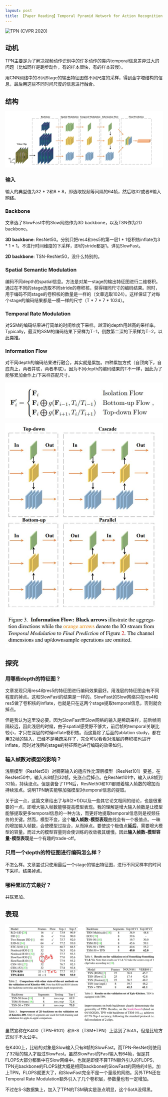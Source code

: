 ```yaml
---
layout: post
title: 【Paper Reading】Temporal Pyramid Network for Action Recognition
---
```


![**TPN (CVPR 2020)**](https://arxiv.org/abs/2004.03548v2)

## 动机

TPN主要是为了解决视频动作识别中的许多动作的类内temporal信息差异过大的问题（比如同样是跑步动作，有的样本很快，有的样本较慢）。

用CNN网络中的不同Stage的输出特征图做不同尺度的采样，得到金字塔结构的信息，最后用这些不同时间尺度的信息进行融合。


## 结构

![结构](https://raw.githubusercontent.com/raxxerwan/raxxerwan.github.io/master/images/2020-7-12-PR-TPN/TPN_structure.JPG)

### 输入

输入的典型值为32 * 2和8 * 8，即选取视频等间隔的64帧，然后取32或者8输入网络。

### Backbone

文章选了SlowFast中的Slow网络作为3D backbone，以及TSN作为2D backbone。

**3D backbone**: ResNet50。分别只把res4和res5的第一层1 * 1卷积核inflate为3 * 1 * 1。不进行时间维度的下采样，即t的stride都是1。详见SlowFast。

**2D backbone**: TSN-ResNet50，没什么特别的。

### Spatial Semantic Modulation

编码不同depth的spatial信息。方法是对某一stage的输出特征图进行二维卷积。通过在不同的stage选取不同stride的卷积核，获得相同尺寸的编码结果。同时，用于编码不同stage的卷积核的数量是一样的（文章选取1024）。这样保证了对每个stage的编码结果都是一模一样的尺寸（T * 7 * 7 * 1024）。

### Temporal Rate Modulation

对SSM的编码结果进行简单的时间维度下采样。越深的depth用越高的采样率。Typically，最深的SSM的编码结果下采样为T=1，倒数第二深的下采样为T=2，以此类推。

### Information Flow

对不同depth的编码结果进行融合，其实就是累加。四种累加方式（自顶向下，自底向上，两者并联，两者串联）。因为不同depth的编码结果的T不一样，因此为了能够累加会作上/下采样匹配尺寸。

![累加](https://raw.githubusercontent.com/raxxerwan/raxxerwan.github.io/master/images/2020-7-12-PR-TPN/accmu.JPG)

![四种累加方式](https://raw.githubusercontent.com/raxxerwan/raxxerwan.github.io/master/images/2020-7-12-PR-TPN/IF.JPG)

## 探究

### 用哪些depth的特征图？

文章发现只用res4和res5的特征图进行编码效果最好。用浅层的特征图会有不同程度的掉点。这和SlowFast的结果是一样的。SlowFast的Slow网络只在res4和res5做了卷积核的inflate，也就是只在这两个stage提取temporal信息，否则就会掉点。

但是我认为这里没必要。因为SlowFast里Slow网络的输入是稀疏采样，前后帧间隔较远，因此浅层的时候，由于spatial感受野不够大，前后帧的temporal关联比较小，才只在深层的时候inflate卷积核。而这篇除了后面的ablation study，都在用32帧的输入，已经不是稀疏采样了，完全可以看看对浅层的卷积核也进行inflate，同时对浅层的stage的特征图也进行编码的效果如何。

### 输入帧数对模型的影响？

浅层模型（ResNet50）对稠密输入的适应性比深层模型（ResNet101）要差。在ResNet50中，输入从8帧到32帧，先涨点后掉点。在ResNet101中，输入从8帧到32帧，持续涨点。但是装备了TPN后，ResNet50和101都随着输入帧数的增加而持续涨点。说明TPN确实能够加强模型对temporal信息的提取。

关于这一点，这篇文章给出了与R(2+1)D以及一些其它论文相同的结论，也是很重要的一点，即增大输入帧数能够提高模型表现。我的理解是增大输入帧数是让模型能够提取更多temporal信息的一种方法，而更好地提取temporal信息则是视频任务的关键。然而，模型不变，这个**输入帧数-模型表现**曲线会有一个极值点。一昧的增加输入帧数，会使模型过拟合，从而掉点。要使这个极值点**延后**，需要增大模型的容量。而过大的模型容量则会使训练的收敛极其缓慢。因此**输入帧数-模型容量-模型表现**是一个有趣的trade-off。

### 只用一个depth的特征图进行编码怎么样？

不怎么样。文章尝试只使用最后一个stage的输出特征图，进行不同采样率的时间下采样。结果掉点。

### 哪种累加方式最好？

并联累加。

## 表现

![表现](https://raw.githubusercontent.com/raxxerwan/raxxerwan.github.io/master/images/2020-7-12-PR-TPN/performence.JPG)

虽然宣称在K400（TPN-R101）和S-S（TSM+TPN）上达到了SotA，但是比较方式似乎不太公平。

在K400上，比较的对象是Slow输入只有8帧的SlowFast。而TPN-ResNet则使用了32帧的输入才超过SlowFast。虽然SlowFast的Fast输入有64帧，但是其FLOPS大部分都集中在Slow网络中。也就是即使不算TPN额外引入的FLOPS，TPN光backbone的FLOPS就大概是相同backbone的SlowFast的网络的4倍。加上TPN，FLOPS就更大了，和SlowFast完全不是一个量级的网络。另外TPN还在Temporal Rate Modulation额外引入了几个卷积层，参数量也有一定增加。

不过在S-S数据集上，加入了TPN的TSM确实是涨点明显，这个SotA没得黑。
